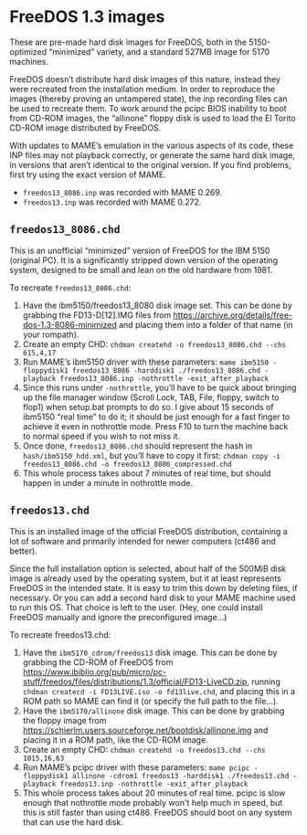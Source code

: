 # FreeDOS 1.3 images

These are pre-made hard disk images for FreeDOS, both in the
5150-optimized “minimized” variety, and a standard 527MB image for
5170 machines.

FreeDOS doesn’t distribute hard disk images of this nature, instead
they were recreated from the installation medium.  In order to
reproduce the images (thereby proving an untampered state), the inp
recording files can be used to recreate them.  To work around the
pcipc BIOS inability to boot from CD-ROM images, the “allinone” floppy
disk is used to load the El Torito CD-ROM image distributed by
FreeDOS.

With updates to MAME’s emulation in the various aspects of its code,
these INP files may not playback correctly, or generate the same hard
disk image, in versions that aren’t identical to the original version.
If you find problems, first try using the exact version of MAME.

 * `freedos13_8086.inp` was recorded with MAME 0.269.
 * `freedos13.inp` was recorded with MAME 0.272.

## `freedos13_8086.chd`

This is an unofficial “minimized” version of FreeDOS for the IBM 5150
(original PC).  It is a significantly stripped down version of the
operating system, designed to be small and lean on the old hardware
from 1981.

To recreate `freedos13_8086.chd`:

 1. Have the ibm5150/freedos13_8080 disk image set.  This can be done
   by grabbing the FD13-D[12].IMG files from
   <https://archive.org/details/free-dos-1.3-8086-minimized> and placing
   them into a folder of that name (in your rompath).
 2. Create an empty CHD: `chdman createhd -o freedos13_8086.chd --chs 615,4,17`
 3. Run MAME’s ibm5150 driver with these parameters: `mame ibm5150 -floppydisk1 freedos13_8086 -harddisk1 ./freedos13_8086.chd -playback freedos13_8086.inp -nothrottle -exit_after_playback`
 4. Since this runs under `-nothrottle`, you’ll have to be quick about
    bringing up the file manager window (Scroll Lock, TAB, File,
    floppy, switch to flop1) when setup.bat prompts to do so.  I give
    about 15 seconds of ibm5150 “real time” to do it; it should be
    just enough for a fast finger to achieve it even in nothrottle
    mode.  Press F10 to turn the machine back to normal speed if you
    wish to not miss it.
 5. Once done, `freedos13_8086.chd` should represent the hash in
    `hash/ibm5150_hdd.xml`, but you’ll have to copy it first: `chdman copy -i freedos13_8086.chd -o freedos13_8086_compressed.chd`
 6. This whole process takes about 7 minutes of real time, but should
    happen in under a minute in nothrottle mode.

## `freedos13.chd`

This is an installed image of the official FreeDOS distribution,
containing a lot of software and primarily intended for newer
computers (ct486 and better).

Since the full installation option is selected, about half of the
500MiB disk image is already used by the operating system, but it at
least represents FreeDOS in the intended state.  It is easy to trim
this down by deleting files, if necessary.  Or you can add a second
hard disk to your MAME machine used to run this OS.  That choice is
left to the user.  (Hey, one could install FreeDOS manually and ignore
the preconfigured image…)

To recreate freedos13.chd:

 1. Have the `ibm5170_cdrom/freedos13` disk image.  This can be done
    by grabbing the CD-ROM of FreeDOS from
    <https://www.ibiblio.org/pub/micro/pc-stuff/freedos/files/distributions/1.3/official/FD13-LiveCD.zip>,
    running `chdman createcd -i FD13LIVE.iso -o fd13live.chd`, and
    placing this in a ROM path so MAME can find it (or specify the
    full path to the file…).
 2. Have the `ibm5170/allinone` disk image.  This can be done by
    grabbing the floppy image from
    <https://schierlm.users.sourceforge.net/bootdisk/allinone.img> and
    placing it in a ROM path, like the CD-ROM image.
 3. Create an empty CHD: `chdman createhd -o freedos13.chd --chs 1015,16,63`
 4. Run MAME’s pcipc driver with these parameters: `mame pcipc -floppydisk1 allinone -cdrom1 freedos13 -harddisk1 ./freedos13.chd -playback freedos13.inp -nothrottle -exit_after_playback`
 5. This whole process takes about 20 minutes of real time.  pcipc is
    slow enough that nothrottle mode probably won't help much in
    speed, but this is still faster than using ct486.  FreeDOS should
    boot on any system that can use the hard disk.
